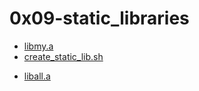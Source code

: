 # 0x09-static_libraries

  * [libmy.a](./libmy.a)
  * [create_static_lib.sh](./create_static_lib.sh)
  <!-- * [_putchar.c](./_putchar.c)
  * [0-isupper.c](./0-isupper.c)
  * [1-strncat.c](./1-strncat.c)
  * [2-strchr.c](./2-strchr.c)
  * [2-strlen.c](./2-strlen.c)
  * [3-islower.c](./3-islower.c)
  * [3-puts.c](./3-puts.c)
  * [3-strcmp.c](./3-strcmp.c)
  * [3-strspn.c](./3-strspn.c)
  * [4-isalpha.c](./4-isalpha.c)
  * [4-strpbrk.c](./4-strpbrk.c)
  * [5-strstr.c](./5-strstr.c)
  * [6-abs.c](./6-abs.c)
  * [9-strcpy.c](./9-strcpy.c)
  * [100-atoi.c](./100-atoi.c) -->
  * [liball.a](./liball.a)
